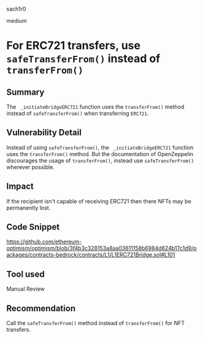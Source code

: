 sach1r0

medium

# For ERC721 transfers, use `safeTransferFrom()` instead of `transferFrom()`

## Summary
The ` _initiateBridgeERC721` function uses the `transferFrom()` method instead of `safeTransferFrom()` when transferring `ERC721`.

## Vulnerability Detail
Instead of using `safeTransferFrom()`, the ` _initiateBridgeERC721` function uses the `transferFrom()` method. But the documentation of OpenZeppelin discourages the usage of `transferFrom()`, instead use `safeTransferFrom()` wherever possible.

## Impact
If the recipient isn't capable of receiving ERC721 then there NFTs may be permanently lost.

## Code Snippet
https://github.com/ethereum-optimism/optimism/blob/3f4b3c328153a8aa03611158b6984d624b17c1d9/packages/contracts-bedrock/contracts/L1/L1ERC721Bridge.sol#L101


## Tool used
Manual Review

## Recommendation
Call the `safeTransferFrom()` method instead of `transferFrom()` for NFT transfers.